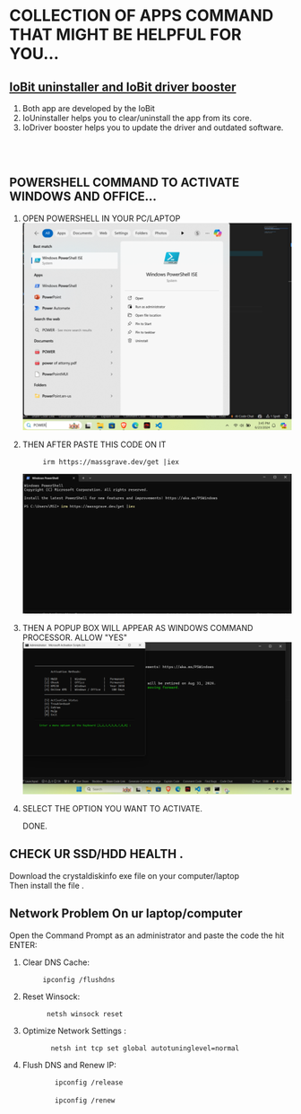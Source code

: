 # COLLECTION OF APPS COMMAND THAT MIGHT BE HELPFUL FOR YOU...

## <ins>IoBit uninstaller and IoBit driver booster</ins>

1. Both app are developed by the IoBit 
2. IoUninstaller helps you to clear/uninstall the app from its core.
3. IoDriver booster helps you to update the driver and outdated software.
<br>
<br>

## POWERSHELL COMMAND TO ACTIVATE WINDOWS AND OFFICE...

1. OPEN POWERSHELL IN YOUR PC/LAPTOP 
 ![step1](./ACTIVATOR/step1.png)

2. THEN AFTER PASTE THIS CODE ON IT     

    
            irm https://massgrave.dev/get |iex
    
    
    ![step2](./ACTIVATOR/STEP2.png)


1. THEN A POPUP BOX WILL APPEAR AS WINDOWS COMMAND PROCESSOR. ALLOW "YES"
 ![step3](./ACTIVATOR/setp3.png)


4. SELECT THE OPTION YOU WANT TO ACTIVATE.

    DONE.

## CHECK UR SSD/HDD HEALTH .

Download the crystaldiskinfo exe file on your computer/laptop<br>
Then install the file .

## Network Problem On ur laptop/computer

Open the Command Prompt as an administrator and paste the code the hit ENTER:
 
 1. Clear DNS Cache:
    
             ipconfig /flushdns

2. Reset Winsock:
    
             netsh winsock reset

3. Optimize Network Settings :   
    
              netsh int tcp set global autotuninglevel=normal

4. Flush DNS and Renew IP:

               ipconfig /release

               ipconfig /renew        

